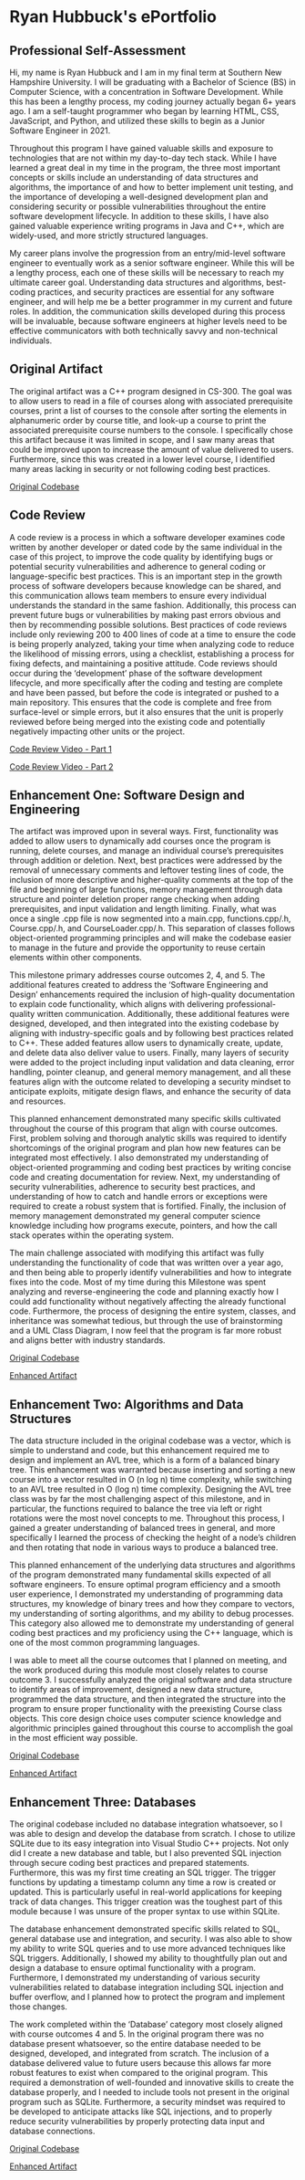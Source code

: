 # Ryan Hubbuck's ePortfolio

## Professional Self-Assessment
Hi, my name is Ryan Hubbuck and I am in my final term at Southern New Hampshire University.
I will be graduating with a Bachelor of Science (BS) in Computer Science, with a concentration
in Software Development. While this has been a lengthy process, my coding journey actually began
6+ years ago. I am a self-taught programmer who began by learning HTML, CSS, JavaScript, and Python, 
and utilized these skills to begin as a Junior Software Engineer in 2021.

Throughout this program I have gained valuable skills and exposure to technologies that are not
within my day-to-day tech stack. While I have learned a great deal in my time in the program, 
the three most important concepts or skills include an understanding of data structures and algorithms, 
the importance of and how to better implement unit testing, and the importance of developing a 
well-designed development plan and considering security or possible vulnerabilities throughout the 
entire software development lifecycle. In addition to these skills, I have also gained valuable experience 
writing programs in Java and C++, which are widely-used, and more strictly structured languages.

My career plans involve the progression from an entry/mid-level software engineer to eventually work as a 
senior software engineer. While this will be a lengthy process, each one of these skills will be necessary 
to reach my ultimate career goal. Understanding data structures and algorithms, best-coding practices, and 
security practices are essential for any software engineer, and will help me be a better programmer in my 
current and future roles. In addition, the communication skills developed during this process will be 
invaluable, because software engineers at higher levels need to be effective communicators with both 
technically savvy and non-technical individuals. 

## Original Artifact
The original artifact was a C++ program designed in CS-300. The goal was to allow users to 
read in a file of courses along with associated prerequisite courses, print a list of courses 
to the console after sorting the elements in alphanumeric order by course title, and look-up a 
course to print the associated prerequisite course numbers to the console. I specifically chose 
this artifact because it was limited in scope, and I saw many areas that could be improved upon to 
increase the amount of value delivered to users. Furthermore, since this was created in a lower level 
course, I identified many areas lacking in security or not following coding best practices.

[Original Codebase](https://github.com/rhubbuck-snhu/cs300final)

## Code Review
A code review is a process in which a software developer examines code written by another developer 
or dated code by the same individual in the case of this project, to improve the code quality by 
identifying bugs or potential security vulnerabilities and adherence to general coding or language-specific 
best practices. This is an important step in the growth process of software developers because knowledge can 
be shared, and this communication allows team members to ensure every individual understands the standard in 
the same fashion. Additionally, this process can prevent future bugs or vulnerabilities by making past errors 
obvious and then by recommending possible solutions. Best practices of code reviews include only reviewing 
200 to 400 lines of code at a time to ensure the code is being properly analyzed, taking your time when analyzing 
code to reduce the likelihood of missing errors, using a checklist, establishing a process for fixing defects, 
and maintaining a positive attitude. Code reviews should occur during the ‘development’ phase of the software 
development lifecycle, and more specifically after the coding and testing are complete and have been passed, but 
before the code is integrated or pushed to a main repository. This ensures that the code is complete and free 
from surface-level or simple errors, but it also ensures that the unit is properly reviewed before being merged 
into the existing code and potentially negatively impacting other units or the project.

[Code Review Video - Part 1](https://youtu.be/A8blCNwTyog)

[Code Review Video - Part 2](https://youtu.be/3K5BHJlHuyI)

## Enhancement One: Software Design and Engineering
The artifact was improved upon in several ways. First, functionality was added to allow users to 
dynamically add courses once the program is running, delete courses, and manage an individual course’s 
prerequisites through addition or deletion. Next, best practices were addressed by the removal of unnecessary 
comments and leftover testing lines of code, the inclusion of more descriptive and higher-quality comments 
at the top of the file and beginning of large functions, memory management through data structure and pointer 
deletion proper range checking when adding prerequisites, and input validation and length limiting. 
Finally, what was once a single .cpp file is now segmented into a main.cpp, functions.cpp/.h, Course.cpp/.h, 
and CourseLoader.cpp/.h. This separation of classes follows object-oriented programming principles and will make 
the codebase easier to manage in the future and provide the opportunity to reuse certain elements within other 
components.

This milestone primary addresses course outcomes 2, 4, and 5. The additional features created to address the 
‘Software Engineering and Design’ enhancements required the inclusion of high-quality documentation to explain 
code functionality, which aligns with delivering professional-quality written communication. Additionally, these 
additional features were designed, developed, and then integrated into the existing codebase by aligning with 
industry-specific goals and by following best practices related to C++. These added features allow users to dynamically 
create, update, and delete data also deliver value to users. Finally, many layers of security were added to the project 
including input validation and data cleaning, error handling, pointer cleanup, and general memory management, and all 
these features align with the outcome related to developing a security mindset to anticipate exploits, mitigate design 
flaws, and enhance the security of data and resources.  

This planned enhancement demonstrated many specific skills cultivated throughout the course of this program that align 
with course outcomes. First, problem solving and thorough analytic skills was required to identify shortcomings of the 
original program and plan how new features can be integrated most effectively. I also demonstrated my understanding of 
object-oriented programming and coding best practices by writing concise code and creating documentation for review. 
Next, my understanding of security vulnerabilities, adherence to security best practices, and understanding of how 
to catch and handle errors or exceptions were required to create a robust system that is fortified. Finally, the inclusion 
of memory management demonstrated my general computer science knowledge including how programs execute, pointers, and 
how the call stack operates within the operating system. 

The main challenge associated with modifying this artifact was fully understanding the functionality of code that 
was written over a year ago, and then being able to properly identify vulnerabilities and how to integrate fixes 
into the code. Most of my time during this Milestone was spent analyzing and reverse-engineering the code and 
planning exactly how I could add functionality without negatively affecting the already functional code. 
Furthermore, the process of designing the entire system, classes, and inheritance was somewhat tedious, 
but through the use of brainstorming and a UML Class Diagram, I now feel that the program is far more robust and 
aligns better with industry standards.

[Original Codebase](https://github.com/rhubbuck-snhu/cs300final)

[Enhanced Artifact](https://github.com/rhubbuck-snhu/artifact1)

## Enhancement Two: Algorithms and Data Structures
The data structure included in the original codebase was a vector, which is simple to understand and code, 
but this enhancement required me to design and implement an AVL tree, which is a form of a balanced binary tree. 
This enhancement was warranted because inserting and sorting a new course into a vector resulted in O (n log n) 
time complexity, while switching to an AVL tree resulted in O (log n) time complexity. Designing the AVL tree 
class was by far the most challenging aspect of this milestone, and in particular, the functions required to 
balance the tree via left or right rotations were the most novel concepts to me. Throughout this process, I gained 
a greater understanding of balanced trees in general, and more specifically I learned the process of checking the 
height of a node’s children and then rotating that node in various ways to produce a balanced tree.

This planned enhancement of the underlying data structures and algorithms of the program demonstrated many 
fundamental skills expected of all software engineers. To ensure optimal program efficiency and a smooth user 
experience, I demonstrated my understanding of programming data structures, my knowledge of binary trees and 
how they compare to vectors, my understanding of sorting algorithms, and my ability to debug processes. This category 
also allowed me to demonstrate my understanding of general coding best practices and my proficiency using the C++ 
language, which is one of the most common programming languages. 

I was able to meet all the course outcomes that I planned on meeting, and the work produced during this module 
most closely relates to course outcome 3. I successfully analyzed the original software and data structure to identify 
areas of improvement, designed a new data structure, programmed the data structure, and then integrated the structure 
into the program to ensure proper functionality with the preexisting Course class objects. This core design choice uses 
computer science knowledge and algorithmic principles gained throughout this course to accomplish the goal in the 
most efficient way possible.

[Original Codebase](https://github.com/rhubbuck-snhu/cs300final)

[Enhanced Artifact](https://github.com/rhubbuck-snhu/artifact2)

## Enhancement Three: Databases
The original codebase included no database integration whatsoever, so I was able to design and develop the database from 
scratch. I chose to utilize SQLite due to its easy integration into Visual Studio C++ projects. Not only did I create a 
new database and table, but I also prevented SQL injection through secure coding best practices and prepared statements. 
Furthermore, this was my first time creating an SQL trigger. The trigger functions by updating a timestamp column any 
time a row is created or updated. This is particularly useful in real-world applications for keeping track of data changes. 
This trigger creation was the toughest part of this module because I was unsure of the proper syntax to use within SQLite.

The database enhancement demonstrated specific skills related to SQL, general database use and integration, and security. 
I was also able to show my ability to write SQL queries and to use more advanced techniques like SQL triggers. Additionally, 
I showed my ability to thoughtfully plan out and design a database to ensure optimal functionality with a program. Furthermore, 
I demonstrated my understanding of various security vulnerabilities related to database integration including SQL injection and 
buffer overflow, and I planned how to protect the program and implement those changes. 

The work completed within the ‘Database’ category most closely aligned with course outcomes 4 and 5. In the original program there 
was no database present whatsoever, so the entire database needed to be designed, developed, and integrated from scratch. The 
inclusion of a database delivered value to future users because this allows far more robust features to exist when compared to the 
original program. This required a demonstration of well-founded and innovative skills to create the database properly, and I needed 
to include tools not present in the original program such as SQLite. Furthermore, a security mindset was required to be developed to 
anticipate attacks like SQL injections, and to properly reduce security vulnerabilities by properly protecting data input and database connections. 

[Original Codebase](https://github.com/rhubbuck-snhu/cs300final)

[Enhanced Artifact](https://github.com/rhubbuck-snhu/artifact3)
